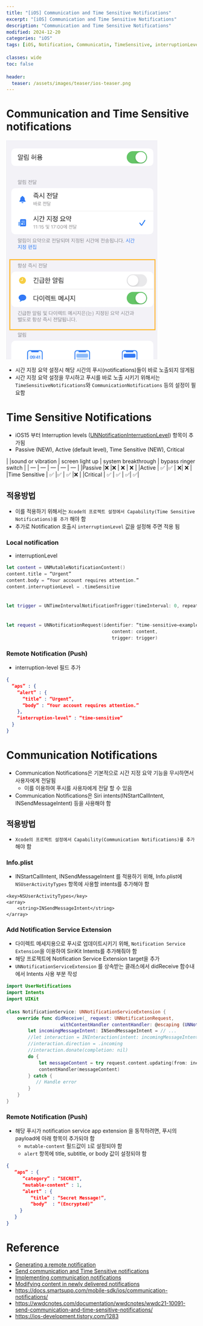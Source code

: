 ```yaml
---
title: "[iOS] Communication and Time Sensitive Notifications"
excerpt: "[iOS] Communication and Time Sensitive Notifications"
description: "Communication and Time Sensitive Notifications"
modified: 2024-12-20
categories: "iOS"
tags: [iOS, Notification, Communicatin, TimeSensitive, interruptionLevel]

classes: wide
toc: false

header:
  teaser: /assets/images/teaser/ios-teaser.png
---
```


# Communication and Time Sensitive notifications
![notification_setting.png](/assets/images/post/notification/notification_setting.png)

- 시간 지정 요약 설정시 해당 시간의 푸시(notifications)들이 바로 노출되지 않게됨
- 시간 지정 요약 설정을 무시하고 푸시를 바로 노출 시키기 위해서는 `TimeSensitiveNotifications`와 `CommunicationNotifications` 등의 설정이 필요함

# Time Sensitive Notifications
- iOS15 부터 Interruption levels ([UNNotificationInterruptionLevel](https://developer.apple.com/documentation/usernotifications/unnotificationinterruptionlevel)) 항목이 추가됨
- Passive (NEW), Active (default level), Time Sensitive (NEW), Critical

| |sound or vibration  | screen light up | system breakthrough | bypass ringer switch |
| — | — | — | — | — |
|Passive |❌  |❌  | ❌ | ❌ |
|Active | ✅ |✅  |  ❌| ❌ |
|Time Sensitive | ✅ |✅  | ✅ |❌  |
|Critical | ✅ | ✅ |  ✅|  ✅|

## 적용방법
- 이를 적용하기 위해서는 `Xcode의 프로젝트 설정에서 Capability(Time Sensitive Notifications)를 추가` 해야 함
- 추가로 Notification 호출시 `interruptionLevel` 값을 설정해 주면 적용 됨

### Local notification
- interruptionLevel
  
```swift 
let content = UNMutableNotificationContent()
content.title = “Urgent”
content.body = “Your account requires attention.”
content.interruptionLevel = .timeSensitive


let trigger = UNTimeIntervalNotificationTrigger(timeInterval: 0, repeats: false)


let request = UNNotificationRequest(identifier: “time-sensitive—example”,
                                       content: content,
                                       trigger: trigger)
```

### Remote Notification (Push)
- interruption-level 필드 추가
 
```json
{
  “aps” : {
    “alert” : {
      “title” : “Urgent”,
      “body” : “Your account requires attention.”
    },
    “interruption-level” : “time-sensitive”
  }
}
```

# Communication Notifications
- Communication Notifications은 기본적으로 시간 지정 요약 기능을 무시하면서 사용자에게 전달됨
    - 이를 이용하여 푸시를 사용자에게 전달 할 수 있음
- Communication Notifications은 Siri intents(INStartCallIntent, INSendMessageIntent) 등을 사용해야 함

## 적용방법
- `Xcode의 프로젝트 설정에서 Capability(Communication Notifications)를 추가` 해야 함

### Info.plist
- INStartCallIntent, INSendMessageIntent 를 적용하기 위해, Info.plist에 `NSUserActivityTypes` 항목에 사용할 intents를 추가해야 함
 
```
<key>NSUserActivityTypes</key>
<array>
    <string>INSendMessageIntent</string>
</array>
``` 

### Add Notification Service Extension
- 다이렉트 메세지용으로 푸시로 업데이트시키기 위해, `Notification Service Extension`을 이용하여 SiriKit Intents를 추가해줘야 함
- 해당 프로젝트에 Notification Service Extension target을 추가
- `UNNotificationServiceExtension` 를 상속받는 클래스에서 didReceive 함수내에서 Intents 사용 부분 작성
 
```swift
import UserNotifications
import Intents
import UIKit

class NotificationService: UNNotificationServiceExtension {    
    override func didReceive(_ request: UNNotificationRequest,
                    withContentHandler contentHandler: @escaping (UNNotificationContent) -> Void) {
        let incomingMessageIntent: INSendMessageIntent = // ...
        //let interaction = INInteraction(intent: incomingMessageIntent, response: nil)
        //interaction.direction = .incoming
        //interaction.donate(completion: nil)
        do {
            let messageContent = try request.content.updating(from: incomingMessageIntent)
            contentHandler(messageContent)
        } catch {
           // Handle error
        }
    }
}
``` 

### Remote Notification (Push)
- 해당 푸시가 notification service app extension 을 동작하려면, 푸시의 payload에 아래 항목이 추가되야 함
    - `mutable-content` 필드값이 `1`로 설정되야 함
    - `alert` 항목에 title, subtitle, or body 값이 설정되야 함

```json
{
   “aps” : {
      “category” : “SECRET”,
      “mutable-content” : 1,
      “alert” : {
         “title” : “Secret Message!”,
         “body”  : “(Encrypted)”
     }
   }
}
```

# Reference
- [Generating a remote notification](https://developer.apple.com/documentation/usernotifications/generating-a-remote-notification)
- [Send communication and Time Sensitive notifications](https://developer.apple.com/videos/play/wwdc2021/10091)
- [Implementing communication notifications](https://developer.apple.com/documentation/usernotifications/implementing-communication-notifications)
- [Modifying content in newly delivered notifications](https://developer.apple.com/documentation/UserNotifications/modifying-content-in-newly-delivered-notifications)
- https://docs.smartsupp.com/mobile-sdk/ios/communication-notifications/
- https://wwdcnotes.com/documentation/wwdcnotes/wwdc21-10091-send-communication-and-time-sensitive-notifications/
- https://ios-development.tistory.com/1283
